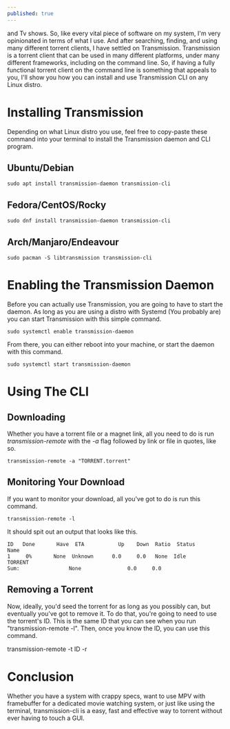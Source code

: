 ```yaml
---
published: true
---
```

and Tv shows. So, like every vital piece of software on my system, I'm very opinionated in terms of what I use. And after searching, finding, and using many different torrent clients, I have settled on Transmission. Transmission is a torrent client that can be used in many different platforms, under many different frameworks, including on the command line. So, if having a fully functional torrent client on the command line is something that appeals to you, I'll show you how you can install and use Transmission CLI on any Linux distro.  

# Installing Transmission

Depending on what Linux distro you use, feel free to copy-paste these command into your terminal to install the Transmission daemon and CLI program. 

## Ubuntu/Debian 

    sudo apt install transmission-daemon transmission-cli

## Fedora/CentOS/Rocky 

    sudo dnf install transmission-daemon transmission-cli 

## Arch/Manjaro/Endeavour
    
    sudo pacman -S libtransmission transmission-cli 

# Enabling the Transmission Daemon 

Before you can actually use Transmission, you are going to have to start the daemon. As long as you are using a distro with Systemd (You probably are) you can start Transmission with this simple command. 

    sudo systemctl enable transmission-daemon

From there, you can either reboot into your machine, or start the daemon with this command. 

    sudo systemctl start transmission-daemon

# Using The CLI 

## Downloading 

Whether you have a torrent file or a magnet link, all you need to do is run *transmission-remote* with the *-a* flag followed by link or file in quotes, like so. 

    transmission-remote -a "TORRENT.torrent"

## Monitoring Your Download 

If you want to monitor your download, all you've got to do is run this command. 

    transmission-remote -l 

It should spit out an output that looks like this. 

	ID   Done       Have  ETA           Up    Down  Ratio  Status       Name
    1     0%       None  Unknown      0.0     0.0   None  Idle         TORRENT
    Sum:                None               0.0     0.0

## Removing a Torrent 

Now, ideally, you'd seed the torrent for as long as you possibly can, but eventually you've got to remove it. To do that, you're going to need to use the torrent's ID. This is the same ID that you can see when you run "transmission-remote -l". Then, once you know the ID, you can use this command. 

  transmission-remote -t ID -r

# Conclusion 

Whether you have a system with crappy specs, want to use MPV with framebuffer for a dedicated movie watching system, or just like using the terminal, transmission-cli is a easy, fast and effective way to torrent without ever having to touch a GUI.
